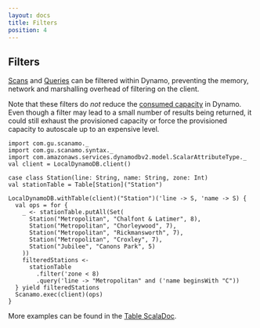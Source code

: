 ```yaml
---
layout: docs
title: Filters
position: 4
---
```


## Filters

[Scans](operations.html#scan) and [Queries](operations.html#query) can be 
filtered within Dynamo, preventing the memory, network and marshalling 
overhead of filtering on the client.
 
Note that these filters do *not* reduce the [consumed capacity](http://docs.aws.amazon.com/amazondynamodb/latest/developerguide/HowItWorks.ProvisionedThroughput.html) 
in Dynamo. Even though a filter may lead to a small number of results being
returned, it could still exhaust the provisioned capacity or force the 
provisioned capacity to autoscale up to an expensive level.

```tut:silent
import com.gu.scanamo._
import com.gu.scanamo.syntax._
import com.amazonaws.services.dynamodbv2.model.ScalarAttributeType._
val client = LocalDynamoDB.client()

case class Station(line: String, name: String, zone: Int)
val stationTable = Table[Station]("Station")
```
```tut:book
LocalDynamoDB.withTable(client)("Station")('line -> S, 'name -> S) {
  val ops = for {
    _ <- stationTable.putAll(Set(
      Station("Metropolitan", "Chalfont & Latimer", 8),
      Station("Metropolitan", "Chorleywood", 7),
      Station("Metropolitan", "Rickmansworth", 7),
      Station("Metropolitan", "Croxley", 7),
      Station("Jubilee", "Canons Park", 5)
    ))
    filteredStations <- 
      stationTable
        .filter('zone < 8)
        .query('line -> "Metropolitan" and ('name beginsWith "C"))
  } yield filteredStations
  Scanamo.exec(client)(ops)
}
```

More examples can be found in the [Table ScalaDoc](/scanamo/latest/api/com/gu/scanamo/Table.html#filter[C](condition:C)(implicitevidence$3:com.gu.scanamo.query.ConditionExpression[C]):com.gu.scanamo.TableWithOptions[V]).